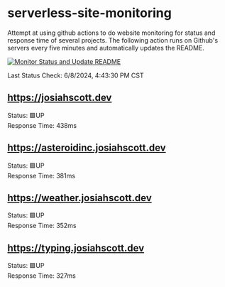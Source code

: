 # serverless-site-monitoring
Attempt at using github actions to do website monitoring for status and response time of several projects. The following action runs on Github's servers every five minutes and automatically updates the README.  

[![Monitor Status and Update README](https://github.com/JosiahSco/serverless-site-monitoring/actions/workflows/monitor.yaml/badge.svg)](https://github.com/JosiahSco/serverless-site-monitoring/actions/workflows/monitor.yaml)

Last Status Check: 6/8/2024, 4:43:30 PM CST

## https://josiahscott.dev
Status: 🟩UP  
Response Time: 438ms

## https://asteroidinc.josiahscott.dev
Status: 🟩UP  
Response Time: 381ms

## https://weather.josiahscott.dev
Status: 🟩UP  
Response Time: 352ms

## https://typing.josiahscott.dev
Status: 🟩UP  
Response Time: 327ms

